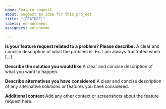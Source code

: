 ```yaml
---
name: Feature request
about: Suggest an idea for this project
title: "[FEATURE]"
labels: enhancement
assignees: aolenevme

---
```


**Is your feature request related to a problem? Please describe.**
A clear and concise description of what the problem is. Ex. I am always frustrated when [...]

**Describe the solution you would like**
A clear and concise description of what you want to happen.

**Describe alternatives you have considered**
A clear and concise description of any alternative solutions or features you have considered.

**Additional context**
Add any other context or screenshots about the feature request here.
